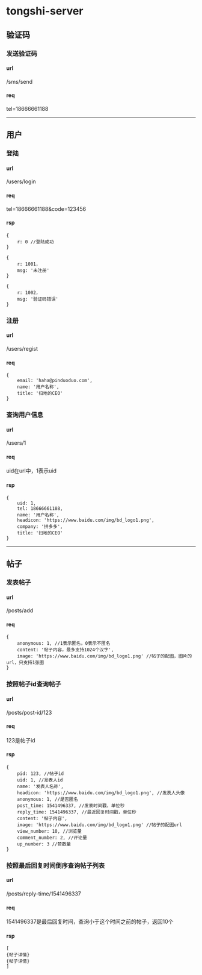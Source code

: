 # tongshi-server


## 验证码

### 发送验证码

#### url

/sms/send

#### req

tel=18666661188

***

## 用户

### 登陆

#### url

/users/login

#### req

tel=18666661188&code=123456

#### rsp

```
{
	r: 0 //登陆成功
}
```
```
{
	r: 1001，
	msg: '未注册'
}
```
```
{
	r: 1002，
	msg: '验证码错误'
}
```

### 注册

#### url

/users/regist

#### req

```
{
	email: 'haha@pinduoduo.com',
	name: '用户名称',
	title: '扫地的CEO'
}
```


### 查询用户信息

#### url

/users/1

#### req

uid在url中，1表示uid

#### rsp

```
{
	uid: 1,
	tel: 18666661188,
	name: '用户名称',
	headicon: 'https://www.baidu.com/img/bd_logo1.png',
	company: '拼多多',
	title: '扫地的CEO' 
}
```

***

## 帖子

### 发表帖子

#### url

/posts/add

#### req

```
{
	anonymous: 1, //1表示匿名，0表示不匿名
	content: '帖子内容，最多支持1024个汉字',
	image: 'https://www.baidu.com/img/bd_logo1.png' //帖子的配图，图片的url，只支持1张图
}
```

### 按照帖子id查询帖子

#### url

/posts/post-id/123

#### req

123是帖子id

#### rsp

```
{
	pid: 123, //帖子id
	uid: 1,	//发表人id
	name: '发表人名称',
	headicon: 'https://www.baidu.com/img/bd_logo1.png', //发表人头像
	anonymous: 1, //是否匿名
	post_time: 1541496337, //发表时间戳，单位秒
	reply_time: 1541496337, //最近回复时间戳，单位秒
	content: '帖子内容',
	image: 'https://www.baidu.com/img/bd_logo1.png' //帖子的配图url
	view_number: 10, //浏览量
	comment_number: 2, //评论量
	up_number: 3 //赞数量
}
```

### 按照最后回复时间倒序查询帖子列表

#### url

/posts/reply-time/1541496337

#### req

1541496337是最后回复时间，查询小于这个时间之前的帖子，返回10个

#### rsp

```
[
{帖子详情}
{帖子详情}
]
```
